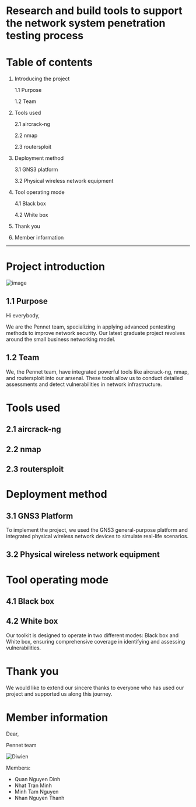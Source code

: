 # Research and build tools to support the network system penetration testing process
# Table of contents

1. Introducing the project

   1.1 Purpose
 
   1.2 Team
2. Tools used

   2.1 aircrack-ng

   2.2 nmap
 
   2.3 routersploit

3. Deployment method

   3.1 GNS3 platform

   3.2 Physical wireless network equipment

4. Tool operating mode

   4.1 Black box

   4.2 White box

  5. Thank you

  6. Member information

---

# Project introduction
![image](https://github.com/DiWien/Final-Project-In-FPTu/assets/88604764/3b9d4da8-641d-47b5-b2e5-8a00e9cc9167)

## 1.1 Purpose

Hi everybody,

We are the Pennet team, specializing in applying advanced pentesting methods to improve network security. Our latest graduate project revolves around the small business networking model.

## 1.2 Team

We, the Pennet team, have integrated powerful tools like aircrack-ng, nmap, and routersploit into our arsenal. These tools allow us to conduct detailed assessments and detect vulnerabilities in network infrastructure.

# Tools used

## 2.1 aircrack-ng
## 2.2 nmap
## 2.3 routersploit

# Deployment method

## 3.1 GNS3 Platform

To implement the project, we used the GNS3 general-purpose platform and integrated physical wireless network devices to simulate real-life scenarios.

## 3.2 Physical wireless network equipment

# Tool operating mode

## 4.1 Black box
## 4.2 White box

Our toolkit is designed to operate in two different modes: Black box and White box, ensuring comprehensive coverage in identifying and assessing vulnerabilities.

# Thank you

We would like to extend our sincere thanks to everyone who has used our project and supported us along this journey.

# Member information

Dear,

Pennet team

![Diwien](https://github.com/DiWien/Final-Project-In-FPTu/assets/88604764/cfb1e67c-0cae-4c2b-b2bb-a711f8a35d68)



Members:
- Quan Nguyen Dinh
- Nhat Tran Minh
- Minh Tam Nguyen
- Nhan Nguyen Thanh
